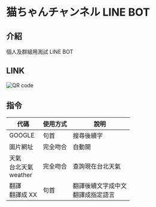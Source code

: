 # 猫ちゃんチャンネル LINE BOT

## 介紹

個人及群組用測試 LINE BOT

## LINK

![QR code](https://qr-official.line.me/sid/L/894ezfui.png)

## 指令

| 代碼                        | 使用方式 | 說明                                  |
| --------------------------- | -------- | ------------------------------------- |
| GOOGLE                      | 句首     | 搜尋後續字                            |
| 圖片網址                    | 完全吻合 | 自動開                                |
| 天氣<br>台北天氣<br>weather | 完全吻合 | 查詢現在台北天氣                      |
| 翻譯 <br>翻譯成 XX          | 句首     | 翻譯後續文字成中文<br> 翻譯成指定語言 |
